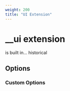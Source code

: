 ```yaml
---
weight: 200
title: "UI Extension"
---
```


# __ui extension
is built in... historical

## Options


### Custom Options
